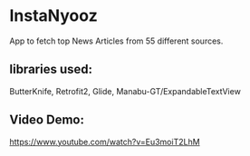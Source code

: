 # InstaNyooz
App to fetch top News Articles from 55 different sources.

libraries used:
--------------
ButterKnife, Retrofit2, Glide, Manabu-GT/ExpandableTextView

Video Demo:
-----------------
https://www.youtube.com/watch?v=Eu3moiT2LhM
